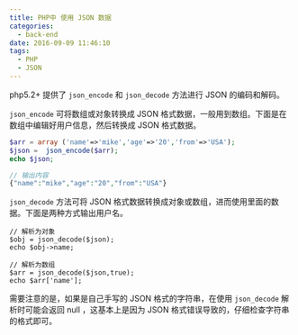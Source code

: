 ```yaml
---
title: PHP中 使用 JSON 数据
categories:
  - back-end
date: 2016-09-09 11:46:10
tags:
  - PHP
  - JSON
---
```


php5.2+ 提供了 `json_encode` 和 `json_decode` 方法进行 JSON 的编码和解码。

`json_encode` 可将数组或对象转换成 JSON 格式数据，一般用到数组。下面是在数组中编辑好用户信息，然后转换成 JSON 格式数据。

<!-- more -->

``` php
$arr = array ('name'=>'mike','age'=>'20','from'=>'USA');
$json =  json_encode($arr);
echo $json;

// 输出内容
{"name":"mike","age":"20","from":"USA"}
```

`json_decode` 方法可将 JSON 格式数据转换成对象或数组，进而使用里面的数据。下面是两种方式输出用户名。

```
// 解析为对象
$obj = json_decode($json);
echo $obj->name;

// 解析为数组
$arr = json_decode($json,true);
echo $arr['name'];
```

需要注意的是，如果是自己手写的 JSON 格式的字符串，在使用 `json_decode` 解析时可能会返回 null ，这基本上是因为 JSON 格式错误导致的，仔细检查字符串的格式即可。